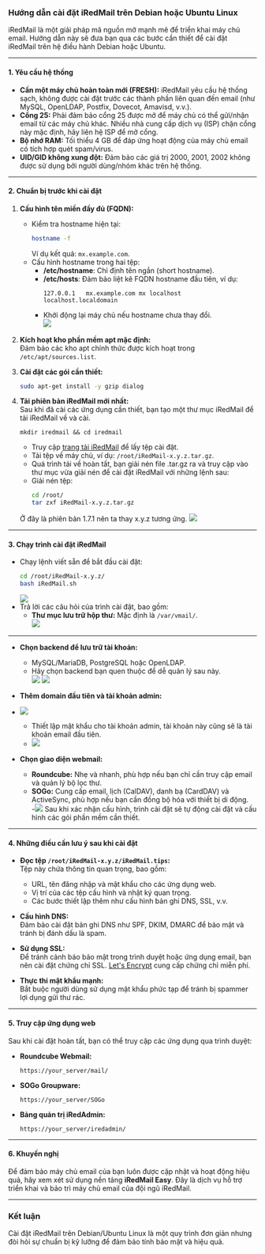 ### **Hướng dẫn cài đặt iRedMail trên Debian hoặc Ubuntu Linux**

iRedMail là một giải pháp mã nguồn mở mạnh mẽ để triển khai máy chủ email. Hướng dẫn này sẽ đưa bạn qua các bước cần thiết để cài đặt iRedMail trên hệ điều hành Debian hoặc Ubuntu.

---

#### **1. Yêu cầu hệ thống**
- **Cần một máy chủ hoàn toàn mới (FRESH):** iRedMail yêu cầu hệ thống sạch, không được cài đặt trước các thành phần liên quan đến email (như MySQL, OpenLDAP, Postfix, Dovecot, Amavisd, v.v.).  
- **Cổng 25:** Phải đảm bảo cổng 25 được mở để máy chủ có thể gửi/nhận email từ các máy chủ khác. Nhiều nhà cung cấp dịch vụ (ISP) chặn cổng này mặc định, hãy liên hệ ISP để mở cổng.  
- **Bộ nhớ RAM:** Tối thiểu 4 GB để đáp ứng hoạt động của máy chủ email có tích hợp quét spam/virus.  
- **UID/GID không xung đột:** Đảm bảo các giá trị 2000, 2001, 2002 không được sử dụng bởi người dùng/nhóm khác trên hệ thống.  

---

#### **2. Chuẩn bị trước khi cài đặt**
1. **Cấu hình tên miền đầy đủ (FQDN):**  
   - Kiểm tra hostname hiện tại:  
     ```bash
     hostname -f
     ```  
     Ví dụ kết quả: `mx.example.com`.  
   - Cấu hình hostname trong hai tệp:  
     - **/etc/hostname**: Chỉ định tên ngắn (short hostname).  
     - **/etc/hosts**: Đảm bảo liệt kê FQDN hostname đầu tiên, ví dụ:  
       ```
       127.0.0.1   mx.example.com mx localhost localhost.localdomain
       ```  
     - Khởi động lại máy chủ nếu hostname chưa thay đổi.  
![](https://img001.prntscr.com/file/img001/ofO1X8RfTm-quAANtbhW0A.png)
2. **Kích hoạt kho phần mềm apt mặc định:**  
   Đảm bảo các kho apt chính thức được kích hoạt trong `/etc/apt/sources.list`.  

3. **Cài đặt các gói cần thiết:**  
   ```bash
   sudo apt-get install -y gzip dialog
   ```

4. **Tải phiên bản iRedMail mới nhất:**  
Sau khi đã cài các ứng dụng cần thiết, bạn tạo một thư mục iRedMail để tải iRedMail về và cài.
    ```
    mkdir iredmail && cd iredmail
    ```
   - Truy cập [trang tải iRedMail](https://www.iredmail.org/download.html) để lấy tệp cài đặt.  
   - Tải tệp về máy chủ, ví dụ: `/root/iRedMail-x.y.z.tar.gz`.  
   - Quá trình tải về hoàn tất, bạn giải nén file .tar.gz ra và truy cập vào thư mục vừa giải nén để cài đặt iRedMail với những lệnh sau:
   - Giải nén tệp:  
     ```bash
     cd /root/
     tar zxf iRedMail-x.y.z.tar.gz
     ```  
    Ở đây là phiên bản 1.7.1 nên ta thay x.y.z tương ứng.
![](https://img001.prntscr.com/file/img001/kG5dUVeTSKy0I6bUgpoV9w.png)
---

#### **3. Chạy trình cài đặt iRedMail**

- Chạy lệnh viết sẵn để bắt đầu cài đặt:  
  ```bash
  cd /root/iRedMail-x.y.z/
  bash iRedMail.sh
  ```  
  ![](https://img001.prntscr.com/file/img001/-dKsz3tHRgCm9A-02CQ8Dw.png)
- Trả lời các câu hỏi của trình cài đặt, bao gồm:  
  - **Thư mục lưu trữ hộp thư:** Mặc định là `/var/vmail/`.  
  ![](https://img001.prntscr.com/file/img001/BlbJupVjTk2UofqDT_IQMQ.png)
---

  - **Chọn backend để lưu trữ tài khoản:**  
    - MySQL/MariaDB, PostgreSQL hoặc OpenLDAP.  
    - Hãy chọn backend bạn quen thuộc để dễ quản lý sau này.  
    ![](https://img001.prntscr.com/file/img001/sr6qhdTCTUKvnCh1wr3EFg.png)
![](https://img001.prntscr.com/file/img001/swxNKj6hToympNTeouhTeQ.png)
  - **Thêm domain đầu tiên và tài khoản admin:** 
  - ![](https://img001.prntscr.com/file/img001/daEIeAjJS4icE3jYL61yvw.png)
    - Thiết lập mật khẩu cho tài khoản admin, tài khoản này cũng sẽ là tài khoản email đầu tiên.  
    - ![](https://img001.prntscr.com/file/img001/kHvF3W3LRCO6C_Fypr0tgw.png)

- **Chọn giao diện webmail:**  
  - **Roundcube:** Nhẹ và nhanh, phù hợp nếu bạn chỉ cần truy cập email và quản lý bộ lọc thư.  
  - **SOGo:** Cung cấp email, lịch (CalDAV), danh bạ (CardDAV) và ActiveSync, phù hợp nếu bạn cần đồng bộ hóa với thiết bị di động.  
 -![](https://img001.prntscr.com/file/img001/Ok9_dFD9S4OHlkTrtb-XtQ.png)
Sau khi xác nhận cấu hình, trình cài đặt sẽ tự động cài đặt và cấu hình các gói phần mềm cần thiết.  

---

#### **4. Những điều cần lưu ý sau khi cài đặt**
- **Đọc tệp `/root/iRedMail-x.y.z/iRedMail.tips`:**  
  Tệp này chứa thông tin quan trọng, bao gồm:  
  - URL, tên đăng nhập và mật khẩu cho các ứng dụng web.  
  - Vị trí của các tệp cấu hình và nhật ký quan trọng.  
  - Các bước thiết lập thêm như cấu hình bản ghi DNS, SSL, v.v.  

- **Cấu hình DNS:**  
  Đảm bảo cài đặt bản ghi DNS như SPF, DKIM, DMARC để bảo mật và tránh bị đánh dấu là spam.  

- **Sử dụng SSL:**  
  Để tránh cảnh báo bảo mật trong trình duyệt hoặc ứng dụng email, bạn nên cài đặt chứng chỉ SSL. [Let's Encrypt](https://letsencrypt.org/) cung cấp chứng chỉ miễn phí.  

- **Thực thi mật khẩu mạnh:**  
  Bắt buộc người dùng sử dụng mật khẩu phức tạp để tránh bị spammer lợi dụng gửi thư rác.  

---

#### **5. Truy cập ứng dụng web**
Sau khi cài đặt hoàn tất, bạn có thể truy cập các ứng dụng qua trình duyệt:  
- **Roundcube Webmail:**  
  ```
  https://your_server/mail/
  ```  
- **SOGo Groupware:**  
  ```
  https://your_server/SOGo
  ```  
- **Bảng quản trị iRedAdmin:**  
  ```
  https://your_server/iredadmin/
  ```  

---

#### **6. Khuyến nghị**
Để đảm bảo máy chủ email của bạn luôn được cập nhật và hoạt động hiệu quả, hãy xem xét sử dụng nền tảng **iRedMail Easy**. Đây là dịch vụ hỗ trợ triển khai và bảo trì máy chủ email của đội ngũ iRedMail.  

---

### **Kết luận**
Cài đặt iRedMail trên Debian/Ubuntu Linux là một quy trình đơn giản nhưng đòi hỏi sự chuẩn bị kỹ lưỡng để đảm bảo tính bảo mật và hiệu quả. 
